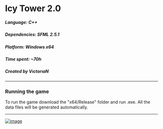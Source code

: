 # Icy Tower 2.0

##### Language: C++
##### Dependencies: SFML 2.5.1
##### Platform: Windows x64
##### Time spent: ~70h
##### Created by VıctorıaN

---

### Running the game

To run the game download the "x64/Release" folder and run .exe.
All the data files will be generated automatically.

---

<a href="https://youtu.be/wTdsOLkvDyg">![image](https://user-images.githubusercontent.com/76051722/123559957-84a35280-d79f-11eb-9750-7e9ae710cd04.png)</a>
